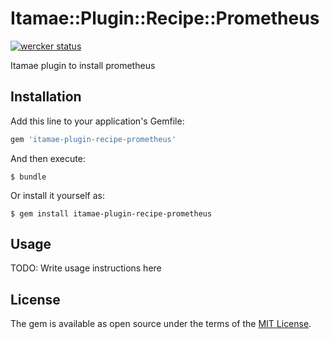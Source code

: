 # Itamae::Plugin::Recipe::Prometheus

[![wercker status](https://app.wercker.com/status/94c3dcbb718fab8480d75172cba4f9de/s/master "wercker status")](https://app.wercker.com/project/byKey/94c3dcbb718fab8480d75172cba4f9de)

Itamae plugin to install prometheus

## Installation

Add this line to your application's Gemfile:

```ruby
gem 'itamae-plugin-recipe-prometheus'
```

And then execute:

    $ bundle

Or install it yourself as:

    $ gem install itamae-plugin-recipe-prometheus

## Usage

TODO: Write usage instructions here

## License

The gem is available as open source under the terms of the [MIT License](http://opensource.org/licenses/MIT).
